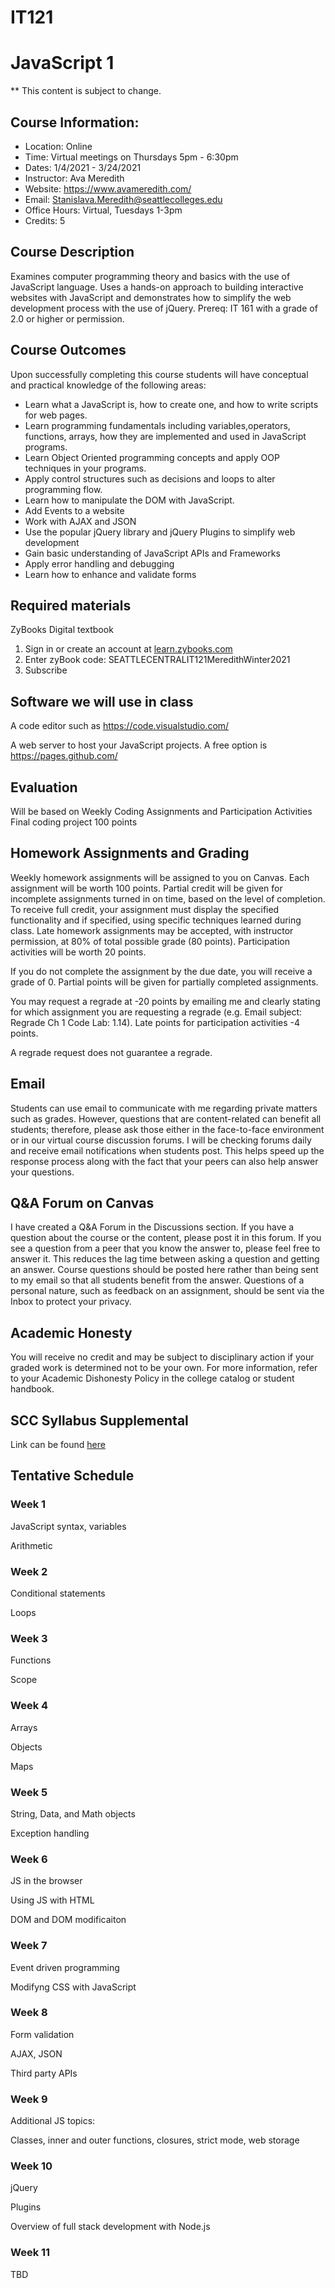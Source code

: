 # IT121
# JavaScript 1

** This content is subject to change.

## Course Information: 
* Location: Online
* Time: Virtual meetings on Thursdays 5pm - 6:30pm
* Dates: 1/4/2021 - 3/24/2021
* Instructor: Ava Meredith 
* Website: https://www.avameredith.com/
* Email: Stanislava.Meredith@seattlecolleges.edu
* Office Hours: Virtual, Tuesdays 1-3pm
* Credits: 5

## Course Description
Examines computer programming theory and basics with the use of JavaScript language. Uses a hands-on approach to building interactive websites with JavaScript and demonstrates how to simplify the web development process with the use of  jQuery.
Prereq: IT 161 with a grade of 2.0 or higher or permission.


## Course Outcomes

Upon successfully completing this course students will have conceptual and practical knowledge of the following areas:

* Learn what a JavaScript is, how to create one, and how to write scripts for web pages.
* Learn programming fundamentals including variables,operators, functions, arrays,  how they are implemented and used in JavaScript programs.
* Learn Object Oriented programming concepts and apply OOP techniques in your programs.
* Apply control structures such as decisions and loops to alter programming flow.
* Learn how to manipulate the DOM with  JavaScript.
* Add Events to a website
* Work with AJAX and JSON
* Use the popular jQuery library and jQuery Plugins to simplify web development
* Gain basic understanding of JavaScript APIs and Frameworks
* Apply error handling and debugging
* Learn how to enhance and validate forms


## Required materials
ZyBooks Digital textbook 

1. Sign in or create an account at [learn.zybooks.com](https://learn.zybooks.com/)
2. Enter zyBook code: SEATTLECENTRALIT121MeredithWinter2021
3. Subscribe

## Software we will use in class 				

A code editor such as https://code.visualstudio.com/

A web server to host your JavaScript projects.  A free option is https://pages.github.com/

## Evaluation
Will be based on 
Weekly Coding Assignments and Participation Activities
Final coding project  100 points

## Homework Assignments and Grading

Weekly homework assignments will be assigned to you on Canvas. Each assignment will be worth 100 points.
Partial credit will be given for incomplete assignments turned in on time, based on the level of completion. To receive full credit, your assignment must display the specified functionality and if specified, using specific techniques learned during class. Late homework assignments may be accepted, with instructor permission, at 80% of total possible grade (80 points).
Participation activities will be worth 20 points.

If you do not complete the assignment by the due date, you will receive a grade of 0. Partial points will be given for partially completed assignments.

You may request a regrade at -20 points by emailing me and clearly stating for which assignment you are requesting a regrade (e.g. Email subject: Regrade Ch 1 Code Lab: 1.14).  Late points for participation activities  -4 points.

A regrade request does not guarantee a regrade.


## Email
Students can use email to communicate with me regarding private matters such as grades. However, questions that are content-related can benefit all students; therefore, please ask those either in the face-to-face environment or in our virtual course discussion forums. I will be checking forums daily and receive email notifications when students post. This helps speed up the response process along with the fact that your peers can also help answer your questions.

## Q&A Forum on Canvas
I have created a Q&A Forum in the Discussions section. 
If you have a question about the course or the content, please post it in this forum. If you see a question from a peer that you know the answer to, please feel free to answer it. This reduces the lag time between asking a question and getting an answer. Course questions should be posted here rather than being sent to my email so that all students benefit from the answer. Questions of a personal nature, such as feedback on an assignment, should be sent via the Inbox to protect your privacy.


## Academic Honesty
You will receive no credit and may be subject to disciplinary action if your graded work is determined not to be your own.  For more information, refer to your Academic Dishonesty Policy in the college catalog or student handbook.

## SCC Syllabus Supplemental 
Link can be found [here](https://docs.google.com/document/d/1yudWf-jUKFL10B16m9VKeFS6isA0B2uPjfYnrT5FjOU/edit)

## Tentative Schedule 

### Week 1
JavaScript syntax, variables

Arithmetic

### Week 2

Conditional statements

Loops

### Week 3
Functions

Scope

### Week 4
Arrays

Objects

Maps

### Week 5
String, Data, and Math objects

Exception handling

### Week 6
JS in the browser

Using JS with HTML

DOM and DOM modificaiton

### Week 7
Event driven programming

Modifyng CSS with JavaScript

### Week 8
Form validation

AJAX, JSON

Third party APIs

### Week 9
Additional JS topics: 

Classes, inner and outer functions, closures, strict mode, web storage

### Week 10
jQuery  

Plugins

Overview of full stack development with Node.js

### Week 11
TBD



